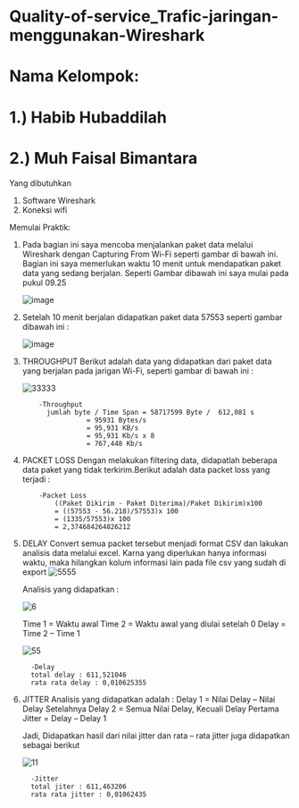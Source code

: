 # Quality-of-service_Trafic-jaringan-menggunakan-Wireshark

# Nama Kelompok: 
# 1.) Habib Hubaddilah
# 2.) Muh Faisal Bimantara

Yang dibutuhkan
1. Software Wireshark
2. Koneksi wifi

Memulai Praktik:
1.	Pada bagian ini saya mencoba menjalankan paket data melalui Wireshark dengan Capturing From Wi-Fi seperti gambar di bawah ini. Bagian ini saya memerlukan waktu 10 menit untuk mendapatkan paket data yang sedang berjalan. Seperti Gambar dibawah ini saya mulai pada pukul 09.25 

    ![image](https://github.com/habibh028/Quality-of-service_Trafic-jaringan-menggunakan-Wireshark/assets/126387192/3cf9f4c2-1bd1-4ddc-ba86-0c25f8b4568d)

2.	Setelah 10 menit berjalan didapatkan paket data 57553 seperti gambar dibawah ini :
 
    ![image](https://github.com/habibh028/Quality-of-service_Trafic-jaringan-menggunakan-Wireshark/assets/126387192/48cd604d-4a4f-47f6-8258-f1014ecc55bb)

3.	THROUGHPUT 
    Berikut adalah data yang didapatkan dari paket data yang berjalan pada jarigan Wi-Fi, seperti gambar di bawah ini :
 
     ![33333](https://github.com/habibh028/Quality-of-service_Trafic-jaringan-menggunakan-Wireshark/assets/126387192/3db9b1b3-b351-4f54-a81a-4d55600ce88e)


            -Throughput
        	  jumlah byte / Time Span = 58717599 Byte /  612,081 s
        				= 95931 Bytes/s
        				= 95,931 KB/s
        				= 95,931 Kb/s x 8
        				= 767,448 Kb/s

4.	PACKET LOSS 
    Dengan melakukan filtering data, didapatlah beberapa data paket yang tidak terkirim.Berikut adalah data packet loss yang terjadi :
    
            -Packet Loss 
              	((Paket Dikirim - Paket Diterima)/Paket Dikirim)x100
              	= ((57553 - 56.218)/57553)x 100
              	= (1335/57553)x 100
              	= 2,374684264826212
    

5.	DELAY 
    Convert semua packet tersebut menjadi format CSV dan lakukan analisis data melalui excel. Karna yang diperlukan hanya informasi waktu, maka hilangkan kolum informasi lain pada file csv yang sudah di export
     ![5555](https://github.com/habibh028/Quality-of-service_Trafic-jaringan-menggunakan-Wireshark/assets/126387192/6d134ea4-4ba8-4dbd-bfa1-bb42be24e0fa)

    Analisis yang didapatkan :
   
    ![6](https://github.com/habibh028/Quality-of-service_Trafic-jaringan-menggunakan-Wireshark/assets/126387192/5b52d8e1-b5a4-4580-9f01-ec8bd7e9f94f)

  
    Time 1 = Waktu awal 
    Time 2 = Waktu awal yang diulai setelah 0 
    Delay = Time 2 – Time 1

  	![55](https://github.com/habibh028/Quality-of-service_Trafic-jaringan-menggunakan-Wireshark/assets/126387192/56ffe6fd-cccc-4d0c-b4bd-8a9247dc1375)

          -Delay
          total delay : 611,521046
          rata rata delay : 0,010625355


5.	JITTER
    Analisis yang didapatkan adalah : 
    Delay 1 = Nilai Delay – Nilai Delay Setelahnya 
    Delay 2 = Semua Nilai Delay, Kecuali Delay Pertama 
    Jitter = Delay – Delay 1
    
    Jadi, Didapatkan hasil dari nilai jitter dan rata – rata jitter juga didapatkan sebagai berikut

    ![11](https://github.com/habibh028/Quality-of-service_Trafic-jaringan-menggunakan-Wireshark/assets/126387192/d12bb4a1-51da-4b30-9f2d-470af2f2c97c)


          -Jitter
          total jiter : 611,463206
          rata rata jitter : 0,01062435
